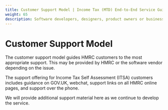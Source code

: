 ```yaml
---
title: Customer Support Model | Income Tax (MTD) End-to-End Service Guide
weight: 65
description: Software developers, designers, product owners or business analysts. Integrate your software with the Income Tax API for Making Tax Digital.
---
```


# Customer Support Model
<!--- Section owner: MTD Programme --->

The customer support model guides HMRC customers to the most appropriate support. This may be provided by HMRC or the software vendor depending on the issue.

The support offering for Income Tax Self Assessment (ITSA) customers includes guidance on GOV.UK, webchat, support links on all HMRC online pages, and support over the phone.

We will provide additional support material here as we continue to develop the service.
